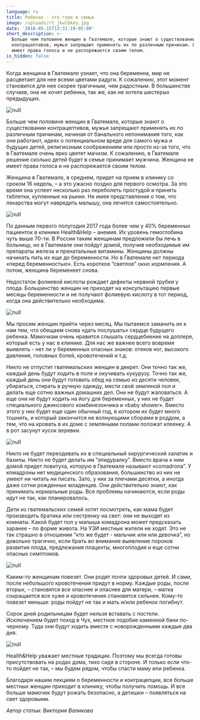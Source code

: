 ```yaml
---
language: ru
title: Ребенок - это горе в семье
image: /uploads/rt_jkwl6key.jpg
date: '2018-05-15T13:31:19-05:00'
short_description: >-
  Больше чем половине женщин в Гватемале, которые знают о существовании
  контрацептивов, мужья запрещают применять их по различным причинам. Женщина не
  имеет права голоса и не распоряжается своим телом.
is_hidden: false
---
```

Когда женщина в Гватемале узнает, что она беременна, мир не расцветает для нее всеми цветами радуги. К сожалению, этот момент становится для нее скорее трагичным, чем радостным. В большинстве случаев, она не хочет ребенка, так же, как не хотела шестерых предыдущих.

![null](/uploads/rt_jkwl6key.jpg)

Больше чем половине женщин в Гватемале, которые знают о существовании контрацептивов, мужья запрещают применять их по различным причинам, начиная от банального непонимания того, как они работают, идеях о потенциальном вреде для самого мужа и будущих детей, религиозным соображениям или просто из-за того, что в Гватемале очень ярко цветет мачизм. К сожалению, в Гватемале решение сколько детей будет в семье принимает мужчина. Женщина не имеет права голоса и не распоряжается своим телом.

Женщина в Гватемале, в среднем, придет на прием в клинику со сроком 16 недель, – а это ужасно поздно для первого осмотра. За это время она успеет несколько раз переболеть простудой и принять таблетки, купленные на рынке. Не имея представления о том, что лекарства могут навредить малышу, она лечится самостоятельно.

![null](/uploads/_aws1598.jpg)

По данным первого полугодия 2017 года более чем у 40% беременных пациенток в клинике Health&Help – анемия. Их уровень гемоглобина чуть выше 70-ти. В России таким женщинам предложили бы лечь в больницу, но в Гватемале они пойдут домой, получив необходимые им препараты железа и пренатальные витамины. Женщины должны начинать пить их еще до беременности. Но в Гватемале нет периода «перед беременностью». Есть короткое “светлое” окно кормления. А потом, женщина беременеет снова.

Недостаток фолиевой кислоты рождает дефекты нервной трубки у плода. Большинство женщин не приходят на консультацию первые месяцы беременности и не получают фолиевую кислоту в тот период, когда она действительно необходима.

![null](/uploads/j1f_vlvd1w8.jpg)

Мы просим женщин прийти через месяц. Мы пытаемся заманить их к нам тем, что обещаем снова «дать послушать» сердце будущего ребенка. Мамочкам очень нравится слышать сердцебиение на доплере, который есть у нас в клинике. Для нас же важнее всего вовремя выявлять - нет ли у беременных опасных знаков: отеков ног, высокого давления, головных болей, кровотечений и т.д.

Никто не отпустит гватемальских женщин в декрет. Они точно так же, каждый день будут ходить в поле и окучивать кукурузу. Точно так же, каждый день они будут готовить обед на семью из десяти человек, убираться, стирать в ручную одежду, мести свой земляной пол и делать еще сотню важных домашних дел. Они не будут жаловаться. А еще они не будут ходить на йогу для беременных, у них не будет специального джинсового комбинезончика и «baby shower». Вместо этого у них будет еще один обычный год, в котором их будет много тошнить, и который закончится не волнующими сборами в роддом, а тем, что на кровать в их доме с земляными полами положат клеенку. А в рот засунут кусок веревки.

![null](/uploads/vkqzt7e18dy.jpg)

Никто не будет переодевать их в специальный хирургический халатик и бахилы. Никто не будет делать им “эпидуралку”. Вместо врача к ним домой придет повитуха, которую в Гватемале называют «comadrona”. У комадроны нет медицинского образования, большинство из них не умеют ни читать ни писать. Зато, у них за плечами десятки, а иногда даже сотни рожденных младенцев. Они действительно знают, как принимать нормальные роды. Все проблемы начинаются, если роды идут не так, как планировалось.

Дети из гватемальских семей хотят посмотреть, как мама будет производить братика или сестренку на свет: они не выходят из комнаты. Какой будет пол у малыша комадрона может предсказать заранее – по форме живота. На УЗИ местные жители не ходят. Это не так страшно в отношении “кто же будет - мальчик или или девочка”, но довольно трагично, если брать во внимание выявление пороков развития плода, предлежания плаценты, многоплодия и еще сотни опасных симптомов.

![null](/uploads/qrkwjibec10.jpg)

Каким-то женщинам повезет. Они родят почти здоровых детей. И сами, после небольшого кровотечения придут в норму. Каждые роды, после вторых, – становятся все опаснее и опаснее для матери, – матка сокращается все хуже и кровотечения становятся сильнее. Кому-то повезет меньше: роды пойдут не так и мать и/или ребенок погибнут.

Сорок дней родильницам будет нельзя вставать с постели. Исключением будет поход в Чух, местное подобие каменной бани по-черному. Туда они будут ходить вместе с новорожденными каждые два дня.

![null](/uploads/_aws1345-1-.jpg)

Health&Help уважает местные традиции. Поэтому мы всегда готовы присутствовать на родах дома, тихо сидя в стороне. И только если что-то пойдет не так, – мы будем рядом, чтобы спасти маму или ребенка.

Благодаря нашим лекциям о беременности и контрацепции, все больше местных женщин приходит в клинику, чтобы получить помощь. И все больше мамочек будут рожать безопасно, а детишки – появляться на свет здоровыми.

_Автор статьи: Виктория Валикова_

